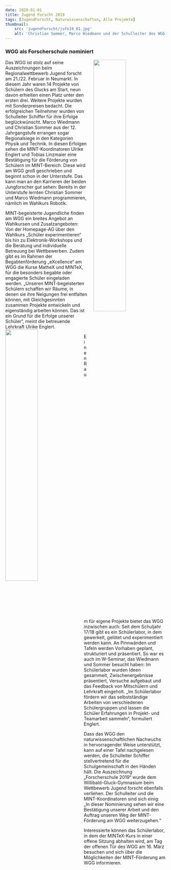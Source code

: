 ```yaml
---
date: 2020-01-01
title: Jugend Forscht 2019
tags: [JugendForscht, Naturwissenschaften, Alle Projekte]
thumbnail: 
    src: 'jugendforscht/jufo19_01.jpg'
    alt: 'Christian Sommer, Marco Wiedmann und der Schulleiter des WGG, Bernhard Schiffer' 
---
```


### WGG als Forscherschule nominiert

<img src = "/images/jugendforscht/jufo19_01.jpg" style ="float:right;width: 45%; margin-left:20px">

Das WGG ist stolz auf seine Auszeichnungen beim Regionalwettbewerb Jugend forscht am 21./22. Februar in Neumarkt. In diesem Jahr waren 14 Projekte von Schülern des Glucks am Start, neun davon erhielten einen Platz unter den ersten drei. Weitere Projekte wurden mit Sonderpreisen bedacht. Die erfolgreichen Teilnehmer wurden von Schulleiter Schiffer für ihre Erfolge beglückwünscht. Marco Wiedmann und Christian Sommer aus der 12. Jahrgangstufe errangen sogar Regionalsiege in den Kategorien Physik und Technik. In diesen Erfolgen sehen die MINT-Koordinatoren Ulrike Englert und Tobias Linzmaier eine Bestätigung für die Förderung von Schülern im MINT-Bereich. Diese wird am WGG groß geschrieben und beginnt schon in der Unterstufe. Das kann man an den Karrieren der beiden Jungforscher gut sehen: Bereits in der Unterstufe lernten Christian Sommer und Marco Wiedmann programmieren, nämlich im Wahlkurs Robotik. 

MINT-begeisterte Jugendliche finden am WGG ein breites Angebot an Wahlkursen und Zusatzangeboten: Von der Homepage-AG über den Wahlkurs „Schüler experimentieren“ bis hin zu Elektronik-Workshops und die Beratung und individuelle Betreuung bei Wettbewerben. Zudem gibt es im Rahmen der Begabtenförderung „eXcellence“ am WGG die Kurse MatheX und MINTeX, für die besonders begabte oder engagierte Schüler eingeladen werden. „Unseren MINT-begeisterten Schülern schaffen wir Räume, in denen sie ihre Neigungen frei entfalten können, mit Gleichgesinnten zusammen Projekte entwickeln und eigenständig arbeiten können. Das ist ein Grund für die Erfolge unserer Schüler“, meint die betreuende Lehrkraft Ulrike Englert. 
<img src = "/images/jugendforscht/jufo19_02.jpg" style ="float:left;width: 45%; margin-right:20px">

Einen Raum für eigene Projekte bietet das WGG inzwischen auch: Seit dem Schuljahr 17/18 gibt es ein Schülerlabor, in dem gewerkelt, gelötet und experimentiert werden kann. An Pinnwänden und Tafeln werden Vorhaben geplant, strukturiert und präsentiert. So war es auch im W-Seminar, das Wiedmann und Sommer besucht haben: Im Schülerlabor wurden Ideen gesammelt, Zwischenergebnisse präsentiert, Versuche aufgebaut und das Feedback von Mitschülern und Lehrkraft eingeholt. „Im Schülerlabor fördern wir das selbstständige Arbeiten von verschiedenen Schülergruppen und lassen die Schüler Erfahrungen in Projekt- und Teamarbeit sammeln“, formuliert Englert.

Dass das WGG den naturwissenschaftlichen Nachwuchs in hervorragender Weise unterstützt, kann auf einer Tafel nachgelesen werden, die Schulleiter Schiffer stellvertretend für die Schulgemeinschaft in den Händen hält. Die Auszeichnung „Forscherschule 2019“ wurde dem Willibald-Gluck-Gymnasium beim Wettbewerb Jugend forscht ebenfalls verliehen. Der Schulleiter und die MINT-Koordinatoren sind sich einig: „In dieser Nominierung sehen wir eine Bestätigung unserer Arbeit und den Auftrag unseren Weg der MINT-Förderung am WGG weiterzugehen.“

Interessierte können das Schülerlabor, in dem der MINTeX-Kurs in einer offene Sitzung abhalten wird, am Tag der offenen Tür des WGG am 16. März besuchen und sich über die Möglichkeiten der MINT-Förderung am WGG informieren.